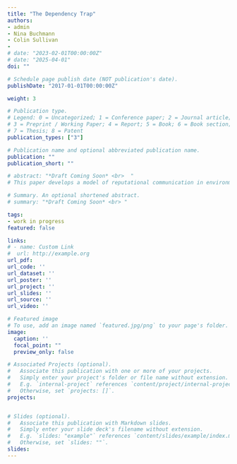 ```yaml
---
title: "The Dependency Trap"
authors:
- admin
- Nina Buchmann
- Colin Sullivan
- 
# date: "2023-02-01T00:00:00Z"
# date: "2025-04-01"
doi: ""

# Schedule page publish date (NOT publication's date).
publishDate: "2017-01-01T00:00:00Z"

weight: 3

# Publication type.
# Legend: 0 = Uncategorized; 1 = Conference paper; 2 = Journal article;
# 3 = Preprint / Working Paper; 4 = Report; 5 = Book; 6 = Book section;
# 7 = Thesis; 8 = Patent
publication_types: ["3"]

# Publication name and optional abbreviated publication name.
publication: ""
publication_short: ""

# abstract: "*Draft Coming Soon* <br>  "
# This paper develops a model of reputational communication in environments where an agent may receive private benefits for endorsing certain alternatives. These private sponsorships are not observable to consumers, creating incentives to distort communication. While reputational concerns can encourage the agent to endorse honestly when sponsored, they also lead to strategic under-endorsement when no sponsorship is present. In particular, the agent may withhold favorable information to avoid being mistaken for strategic types who over-endorse. As sponsorship opportunities become more frequent, the credibility of endorsements initially decreases and then increases, which may ultimately enhance consumer welfare. Finally, mandatory sponsorship disclosure policies improve consumer welfare as well. This framework applies broadly to settings such as marketing, expert advice, and policy endorsements.

# Summary. An optional shortened abstract.
# summary: "*Draft Coming Soon* <br> "

tags:
- work in progress
featured: false

links:
# - name: Custom Link
#  url: http://example.org
url_pdf: 
url_code: ''
url_dataset: ''
url_poster: ''
url_project: ''
url_slides: ''
url_source: ''
url_video: ''

# Featured image
# To use, add an image named `featured.jpg/png` to your page's folder. 
image:
  caption: ''
  focal_point: ""
  preview_only: false

# Associated Projects (optional).
#   Associate this publication with one or more of your projects.
#   Simply enter your project's folder or file name without extension.
#   E.g. `internal-project` references `content/project/internal-project/index.md`.
#   Otherwise, set `projects: []`.
projects:


# Slides (optional).
#   Associate this publication with Markdown slides.
#   Simply enter your slide deck's filename without extension.
#   E.g. `slides: "example"` references `content/slides/example/index.md`.
#   Otherwise, set `slides: ""`.
slides: 
---
```

